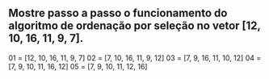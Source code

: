 ## Mostre passo a passo o funcionamento do algoritmo de ordenação por seleção no vetor [12, 10, 16, 11, 9, 7].

01 = [12, 10, 16, 11, 9, 7]
02 = [7, 10, 16, 11, 9, 12]
03 = [7, 9, 16, 11, 10, 12]
04 = [7, 9, 10, 11, 16, 12]
05 = [7, 9, 10, 11, 12, 16]

